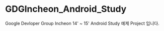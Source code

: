 GDGIncheon_Android_Study
========================

Google Devloper Group Incheon 14' ~ 15' Android Study 예제 Project 입니다.

